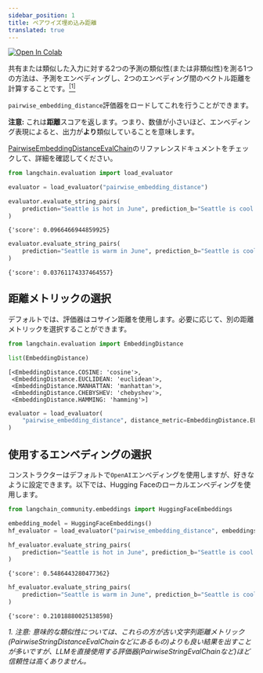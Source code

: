 ```yaml
---
sidebar_position: 1
title: ペアワイズ埋め込み距離
translated: true
---
```


[![Open In Colab](https://colab.research.google.com/assets/colab-badge.svg)](https://colab.research.google.com/github/langchain-ai/langchain/blob/master/docs/docs/guides/evaluation/comparison/pairwise_embedding_distance.ipynb)

共有または類似した入力に対する2つの予測の類似性(または非類似性)を測る1つの方法は、予測をエンベディングし、2つのエンベディング間のベクトル距離を計算することです。<a name="cite_ref-1"></a>[<sup>[1]</sup>](#cite_note-1)

`pairwise_embedding_distance`評価器をロードしてこれを行うことができます。

**注意:** これは**距離**スコアを返します。つまり、数値が小さいほど、エンベディング表現によると、出力が**より**類似していることを意味します。

[PairwiseEmbeddingDistanceEvalChain](https://api.python.langchain.com/en/latest/evaluation/langchain.evaluation.embedding_distance.base.PairwiseEmbeddingDistanceEvalChain.html#langchain.evaluation.embedding_distance.base.PairwiseEmbeddingDistanceEvalChain)のリファレンスドキュメントをチェックして、詳細を確認してください。

```python
from langchain.evaluation import load_evaluator

evaluator = load_evaluator("pairwise_embedding_distance")
```

```python
evaluator.evaluate_string_pairs(
    prediction="Seattle is hot in June", prediction_b="Seattle is cool in June."
)
```

```output
{'score': 0.0966466944859925}
```

```python
evaluator.evaluate_string_pairs(
    prediction="Seattle is warm in June", prediction_b="Seattle is cool in June."
)
```

```output
{'score': 0.03761174337464557}
```

## 距離メトリックの選択

デフォルトでは、評価器はコサイン距離を使用します。必要に応じて、別の距離メトリックを選択することができます。

```python
from langchain.evaluation import EmbeddingDistance

list(EmbeddingDistance)
```

```output
[<EmbeddingDistance.COSINE: 'cosine'>,
 <EmbeddingDistance.EUCLIDEAN: 'euclidean'>,
 <EmbeddingDistance.MANHATTAN: 'manhattan'>,
 <EmbeddingDistance.CHEBYSHEV: 'chebyshev'>,
 <EmbeddingDistance.HAMMING: 'hamming'>]
```

```python
evaluator = load_evaluator(
    "pairwise_embedding_distance", distance_metric=EmbeddingDistance.EUCLIDEAN
)
```

## 使用するエンベディングの選択

コンストラクターはデフォルトで`OpenAI`エンベディングを使用しますが、好きなように設定できます。以下では、Hugging Faceのローカルエンベディングを使用します。

```python
from langchain_community.embeddings import HuggingFaceEmbeddings

embedding_model = HuggingFaceEmbeddings()
hf_evaluator = load_evaluator("pairwise_embedding_distance", embeddings=embedding_model)
```

```python
hf_evaluator.evaluate_string_pairs(
    prediction="Seattle is hot in June", prediction_b="Seattle is cool in June."
)
```

```output
{'score': 0.5486443280477362}
```

```python
hf_evaluator.evaluate_string_pairs(
    prediction="Seattle is warm in June", prediction_b="Seattle is cool in June."
)
```

```output
{'score': 0.21018880025138598}
```

<a name="cite_note-1"></a><i>1. 注意: 意味的な類似性については、これらの方が古い文字列距離メトリック(PairwiseStringDistanceEvalChainなどにあるもの)よりも良い結果を出すことが多いですが、LLMを直接使用する評価器(PairwiseStringEvalChainなど)ほど信頼性は高くありません。</i>
